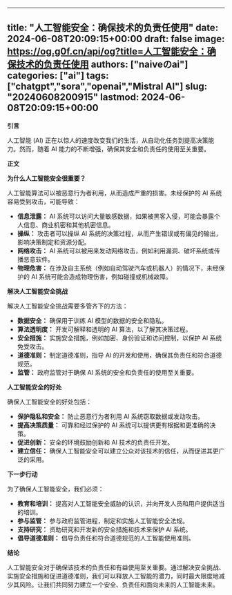
---
title: "人工智能安全：确保技术的负责任使用"
date: 2024-06-08T20:09:15+00:00
draft: false
image: https://og.g0f.cn/api/og?title=人工智能安全：确保技术的负责任使用
authors: ["naiveのai"]
categories: ["ai"]
tags: ["chatgpt","sora","openai","Mistral AI"]
slug: "20240608200915"
lastmod: 2024-06-08T20:09:15+00:00
---
**引言**

人工智能 (AI) 正在以惊人的速度改变我们的生活，从自动化任务到提高决策能力。然而，随着 AI 能力的不断增强，确保其安全和负责任的使用至关重要。

**正文**

**为什么人工智能安全很重要？**

人工智能算法可以被恶意行为者利用，从而造成严重的损害。未经保护的 AI 系统容易受到攻击，可能导致：

- **信息泄露：** AI 系统可以访问大量敏感数据，如果被黑客入侵，可能会暴露个人信息、商业机密和其他机密信息。
- **操纵：** 攻击者可以操纵 AI 系统的决策过程，从而产生错误或有偏见的输出，影响决策制定和资源分配。
- **网络攻击：** AI 系统可以被用来发动网络攻击，例如利用漏洞、破坏系统或传播恶意软件。
- **物理危害：** 在涉及自主系统（例如自动驾驶汽车或机器人）的情况下，未经保护的 AI 系统可能会造成物理伤害，例如碰撞或机械故障。

**解决人工智能安全挑战**

解决人工智能安全挑战需要多管齐下的方法：

- **数据安全：** 确保用于训练 AI 模型的数据的安全和隐私。
- **算法透明度：** 开发可解释和透明的 AI 算法，以了解其决策过程。
- **安全措施：** 实施安全措施，例如加密、身份验证和访问控制，以保护 AI 系统免受攻击。
- **道德准则：** 制定道德准则，指导 AI 的开发和使用，确保其负责任和符合道德规范。
- **监管：** 政府监管对于确保 AI 系统的安全和负责任的使用至关重要。

**人工智能安全的好处**

确保人工智能安全的好处包括：

- **保护隐私和安全：** 防止恶意行为者利用 AI 系统窃取数据或发动攻击。
- **提高决策质量：** 可靠和经过保护的 AI 系统可以提供更有根据和更准确的决策。
- **促进创新：** 安全的环境鼓励创新和 AI 技术的负责任开发。
- **建立信任：** 确保人工智能安全可以建立公众对该技术的信任，从而促进其更广泛的采用。

**下一步行动**

为了确保人工智能安全，我们必须：

- **教育和培训：** 提高对人工智能安全威胁的认识，并向开发人员和用户提供适当的培训。
- **参与监管：** 参与政府监管进程，制定和实施人工智能安全法规。
- **支持研究：** 资助研究和开发新的安全措施和技术来保护 AI 系统。
- **倡导道德准则：** 倡导负责任和符合道德规范的人工智能使用准则。

**结论**

人工智能安全对于确保该技术的负责任和有益使用至关重要。通过解决安全挑战、实施安全措施和促进道德准则，我们可以释放人工智能的潜力，同时最大限度地减少其风险。让我们共同努力建立一个安全、负责任和面向未来的人工智能未来。
